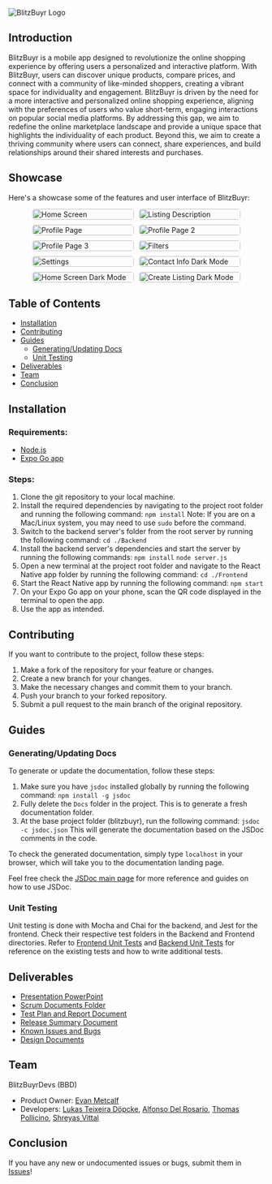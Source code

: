 ![BlitzBuyr Logo](https://i.imgur.com/EHeXa9f.png)

## Introduction

BlitzBuyr is a mobile app designed to revolutionize the online shopping experience by offering users a personalized and interactive platform. With BlitzBuyr, users can discover unique products, compare prices, and connect with a community of like-minded shoppers, creating a vibrant space for individuality and engagement. BlitzBuyr is driven by the need for a more interactive and personalized online shopping experience, aligning with the preferences of users who value short-term, engaging interactions on popular social media platforms. By addressing this gap, we aim to redefine the online marketplace landscape and provide a unique space that highlights the individuality of each product. Beyond this, we aim to create a thriving community where users can connect, share experiences, and build relationships around their shared interests and purchases.

## Showcase

Here's a showcase some of the features and user interface of BlitzBuyr:

<style>
  .gallery {
    display: flex;
    flex-wrap: wrap;
    justify-content: center;
    gap: 10px;
  }
  .item {
    width: 200px;
    overflow: hidden;
    border-radius: 5px;
  }
  .item img {
    width: 100%;
    object-fit: cover;
  }
</style>
</head>
<body>
  <div class="gallery">
    <div class="item">
      <img src="https://i.imgur.com/m5oda0w.jpeg" alt="Home Screen">
    </div>
    <div class="item">
      <img src="https://i.imgur.com/ixuNI5O.png" alt="Listing Description">
    </div>
    <div class="item">
      <img src="https://i.imgur.com/JTrY3GK.png" alt="Profile Page">
    </div>
    <div class="item">
      <img src="https://i.imgur.com/KGWWFUV.png" alt="Profile Page 2">
    </div>
    <div class="item">
      <img src="https://i.imgur.com/XAkpKKA.png" alt="Profile Page 3">
    </div>
    <div class="item">
      <img src="https://i.imgur.com/qqDqE8F.png" alt="Filters">
    </div>
    <div class="item">
      <img src="https://i.imgur.com/kFG6AZF.png" alt="Settings">
    </div>
    <div class="item">
      <img src="https://i.imgur.com/zUfEE10.png" alt="Contact Info Dark Mode">
    </div>
    <div class="item">
      <img src="https://i.imgur.com/azQ7J91.jpeg" alt="Home Screen Dark Mode">
    </div>
    <div class="item">
      <img src="https://i.imgur.com/ej3Ei95.png" alt="Create Listing Dark Mode">
    </div>
  </div>
</body>
</html>

## Table of Contents

- [Installation](#installation)
- [Contributing](#contributing)
- [Guides](#guides)
  - [Generating/Updating Docs](#generatingupdating-docs)
  - [Unit Testing](#unit-testing)
- [Deliverables](#deliverables)
- [Team](#team)
- [Conclusion](#conclusion)

## Installation

### Requirements:

- [Node.js](https://nodejs.org/en/download)
- [Expo Go app](https://expo.dev/client)

### Steps:

1. Clone the git repository to your local machine.
2. Install the required dependencies by navigating to the project root folder and running the following command:
   `npm install`
   Note: If you are on a Mac/Linux system, you may need to use `sudo` before the command.
3. Switch to the backend server's folder from the root server by running the following command:
   `cd ./Backend`
4. Install the backend server's dependencies and start the server by running the following commands:
   `npm install`
   `node server.js`
5. Open a new terminal at the project root folder and navigate to the React Native app folder by running the following command:
   `cd ./Frontend`
6. Start the React Native app by running the following command:
   `npm start`
7. On your Expo Go app on your phone, scan the QR code displayed in the terminal to open the app.
8. Use the app as intended.

## Contributing

If you want to contribute to the project, follow these steps:

1. Make a fork of the repository for your feature or changes.
2. Create a new branch for your changes.
3. Make the necessary changes and commit them to your branch.
4. Push your branch to your forked repository.
5. Submit a pull request to the main branch of the original repository.

## Guides

### Generating/Updating Docs

To generate or update the documentation, follow these steps:

1. Make sure you have `jsdoc` installed globally by running the following command:
   `npm install -g jsdoc`
2. Fully delete the `Docs` folder in the project. This is to generate a fresh documentation folder.
3. At the base project folder (blitzbuyr), run the following command:
   `jsdoc -c jsdoc.json`
   This will generate the documentation based on the JSDoc comments in the code.

To check the generated documentation, simply type `localhost` in your browser, which will take you to the documentation landing page.

Feel free check the [JSDoc main page](https://jsdoc.app) for more reference and guides on how to use JSDoc.

### Unit Testing

Unit testing is done with Mocha and Chai for the backend, and Jest for the frontend. Check their respective test folders in the Backend and Frontend directories. Refer to [Frontend Unit Tests](https://github.com/NaveFlactem/BlitzBuyr/tree/Testing-Branch/Frontend/tests) and [Backend Unit Tests](https://github.com/NaveFlactem/BlitzBuyr/tree/Testing-Branch/Backend/test) for reference on the existing tests and how to write additional tests.

## Deliverables

- [Presentation PowerPoint](https://docs.google.com/presentation/d/1Sqmb-mlpkXzaFk18pKedMxlt58aA9RclxXbM5NzQPVo/edit#slide=id.p)
- [Scrum Documents Folder](https://drive.google.com/drive/u/0/folders/1uojHzauiQEiMA0Tz0TicCllIFZs5BGL-)
- [Test Plan and Report Document](https://docs.google.com/document/d/1421OKnpSpiZaO3-3GJeWJ5KHAnAvv0nNFfs30BBLBzc/edit#heading=h.2yy5cnnmsswp)
- [Release Summary Document](https://docs.google.com/document/d/1WjgArigd5WFmqFfMzPfhd7Xs9remaX6HwLvQZ41PWoU/edit#heading=h.1tzgsuwnhc5v)
- [Known Issues and Bugs](https://docs.google.com/document/d/1WjgArigd5WFmqFfMzPfhd7Xs9remaX6HwLvQZ41PWoU/edit#heading=h.6e8vzf4atd4x)
- [Design Documents](<https://www.figma.com/file/MwLj7dRBdARcD1attEeKtE/Diagramming-101-(Community)-(Copy)?type=whiteboard&node-id=0-1&t=in6RSGhQpJVO2J82-0>)

## Team

BlitzBuyrDevs (BBD)

- Product Owner: [Evan Metcalf](https://github.com/NaveFlactem)
- Developers: [Lukas Teixeira Döpcke](https://github.com/Iuke121), [Alfonso Del Rosario](https://github.com/addelros), [Thomas Pollicino](https://github.com/ThomasPollicino), [Shreyas Vittal](https://github.com/svittalucsc)

## Conclusion

If you have any new or undocumented issues or bugs, submit them in [Issues](https://github.com/NaveFlactem/BlitzBuyr/issues)!

